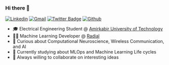 ### Hi there 👋

[![Linkedin](https://img.shields.io/badge/-LinkedIn-blue?style=flat&logo=Linkedin&logoColor=white)](https://www.linkedin.com/in/mohammadhossein-karimi/)
[![Gmail](https://img.shields.io/badge/-Gmail-c14438?style=flat&logo=Gmail&logoColor=white)](mailto:mhusseinkarimi@gmail.com)
[![Twitter Badge](https://img.shields.io/badge/-Twitter-1da1f2?labelColor=1da1f2&logo=twitter&logoColor=white&link=https://twitter.com/Mohamma05755360)](https://twitter.com/Mohamma05755360)
[![Github](https://img.shields.io/github/followers/mhosseinkarimi?label=Follow&style=social)](https://github.com/mhosseinkarimi/)
- 🎓 Electrical Engineering Student @ [Amirkabir University of Technology](aut.ac.ir)
- 🧑‍💻 Machine Learning Developer @ [Radial](https://www.linkedin.com/company/radialmed/?originalSubdomain=ir)
- 🤔 Curious about Computational Neuroscience, Wireless Communication, and AI
- 📖 Currently studying about MLOps and Machine Learning Life cycles
- 👯 Always willing to collaborate on interesting ideas
<!--
**mhosseinkarimi/mhosseinkarimi** is a ✨ _special_ ✨ repository because its `README.md` (this file) appears on your GitHub profile.

Here are some ideas to get you started:

- 🔭 I’m currently working on ...
- 🌱 I’m currently learning ...
- 👯 I’m looking to collaborate on ...
- 🤔 I’m looking for help with ...
- 💬 Ask me about ...
- 📫 How to reach me: ...
- 😄 Pronouns: ...
- ⚡ Fun fact: ...
-->
